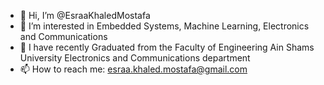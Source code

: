 - 👋 Hi, I’m @EsraaKhaledMostafa
- 👀 I’m interested in Embedded Systems, Machine Learning, Electronics and Communications
- 🌱 I have recently Graduated from the Faculty of Engineering Ain Shams University Electronics and Communications department
- 📫 How to reach me: esraa.khaled.mostafa@gmail.com

<!---
EsraaKhaledMostafa/EsraaKhaledMostafa is a ✨ special ✨ repository because its `README.md` (this file) appears on your GitHub profile.
You can click the Preview link to take a look at your changes.
--->
